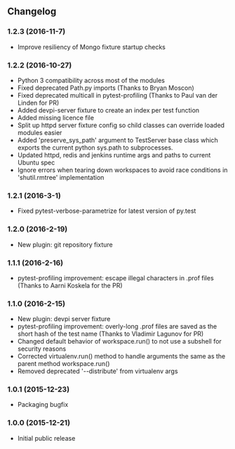
## Changelog

### 1.2.3 (2016-11-7)
 * Improve resiliency of Mongo fixture startup checks

### 1.2.2 (2016-10-27)
 * Python 3 compatibility across most of the modules
 * Fixed deprecated Path.py imports (Thanks to Bryan Moscon)
 * Fixed deprecated multicall in pytest-profiling (Thanks to Paul van der Linden for PR)
 * Added devpi-server fixture to create an index per test function
 * Added missing licence file
 * Split up httpd server fixture config so child classes can override loaded modules easier
 * Added 'preserve_sys_path' argument to TestServer base class which exports the current python sys.path to subprocesses. 
 * Updated httpd, redis and jenkins runtime args and paths to current Ubuntu spec
 * Ignore errors when tearing down workspaces to avoid race conditions in 'shutil.rmtree' implementation

### 1.2.1 (2016-3-1)
 * Fixed pytest-verbose-parametrize for latest version of py.test

### 1.2.0 (2016-2-19)
 * New plugin: git repository fixture

### 1.1.1 (2016-2-16)
 * pytest-profiling improvement: escape illegal characters in .prof files (Thanks to Aarni Koskela for the PR)

### 1.1.0 (2016-2-15)
 
 * New plugin: devpi server fixture
 * pytest-profiling improvement: overly-long .prof files are saved as the short hash of the test name (Thanks to Vladimir Lagunov for PR)
 * Changed default behavior of workspace.run() to not use a subshell for security reasons
 * Corrected virtualenv.run() method to handle arguments the same as the parent method workspace.run()
 * Removed deprecated '--distribute' from virtualenv args

### 1.0.1 (2015-12-23)

 *  Packaging bugfix

### 1.0.0 (2015-12-21)

 *  Initial public release


